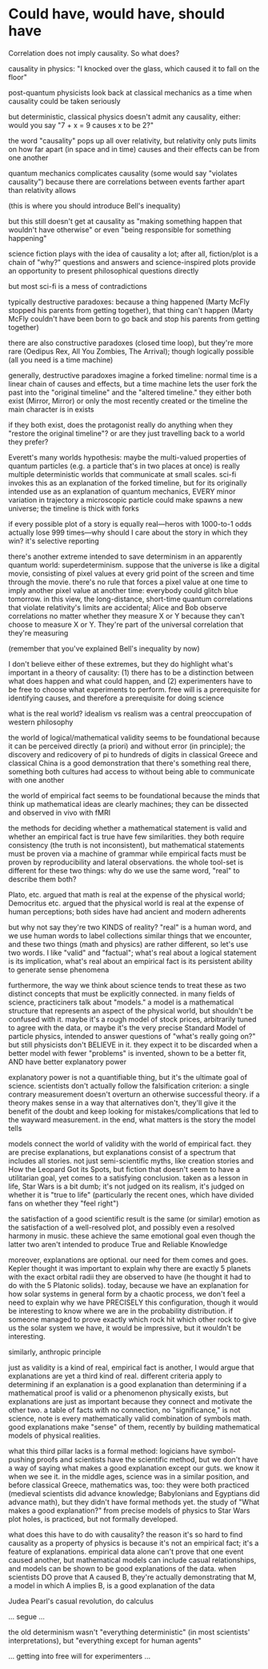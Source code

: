 # Could have, would have, should have

Correlation does not imply causality. So what does?

causality in physics: "I knocked over the glass, which caused it to fall on the floor"

post-quantum physicists look back at classical mechanics as a time when causality could be taken seriously

but deterministic, classical physics doesn't admit any causality, either: would you say "7 + x = 9 causes x to be 2?"

the word "causality" pops up all over relativity, but relativity only puts limits on how far apart (in space and in time) causes and their effects can be from one another

quantum mechanics complicates causality (some would say "violates causality") because there are correlations between events farther apart than relativity allows

(this is where you should introduce Bell's inequality)

but this still doesn't get at causality as "making something happen that wouldn't have otherwise" or even "being responsible for something happening"

science fiction plays with the idea of causality a lot; after all, fiction/plot is a chain of "why?" questions and answers and science-inspired plots provide an opportunity to present philosophical questions directly

but most sci-fi is a mess of contradictions

typically destructive paradoxes: because a thing happened (Marty McFly stopped his parents from getting together), that thing can't happen (Marty McFly couldn't have been born to go back and stop his parents from getting together)

there are also constructive paradoxes (closed time loop), but they're more rare (Oedipus Rex, All You Zombies, The Arrival); though logically possible (all you need is a time machine)

generally, destructive paradoxes imagine a forked timeline: normal time is a linear chain of causes and effects, but a time machine lets the user fork the past into the "original timeline" and the "altered timeline." they either both exist (Mirror, Mirror) or only the most recently created or the timeline the main character is in exists

if they both exist, does the protagonist really do anything when they "restore the original timeline"? or are they just travelling back to a world they prefer?

Everett's many worlds hypothesis: maybe the multi-valued properties of quantum particles (e.g. a particle that's in two places at once) is really multiple deterministic worlds that communicate at small scales. sci-fi invokes this as an explanation of the forked timeline, but for its originally intended use as an explanation of quantum mechanics, EVERY minor variation in trajectory a microscopic particle could make spawns a new universe; the timeline is thick with forks

if every possible plot of a story is equally real—heros with 1000-to-1 odds actually lose 999 times—why should I care about the story in which they win? it's selective reporting

there's another extreme intended to save determinism in an apparently quantum world: superdeterminism. suppose that the universe is like a digital movie, consisting of pixel values at every grid point of the screen and time through the movie. there's no rule that forces a pixel value at one time to imply another pixel value at another time: everybody could glitch blue tomorrow. in this view, the long-distance, short-time quantum correlations that violate relativity's limits are accidental; Alice and Bob observe correlations no matter whether they measure X or Y because they can't choose to measure X or Y. They're part of the universal correlation that they're measuring

(remember that you've explained Bell's inequality by now)

I don't believe either of these extremes, but they do highlight what's important in a theory of causality: (1) there has to be a distinction between what does happen and what could happen, and (2) experimenters have to be free to choose what experiments to perform. free will is a prerequisite for identifying causes, and therefore a prerequisite for doing science

what is the real world? idealism vs realism was a central preoccupation of western philosophy

the world of logical/mathematical validity seems to be foundational because it can be perceived directly (a priori) and without error (in principle); the discovery and redicovery of pi to hundreds of digits in classical Greece and classical China is a good demonstration that there's something real there, something both cultures had access to without being able to communicate with one another

the world of empirical fact seems to be foundational because the minds that think up mathematical ideas are clearly machines; they can be dissected and observed in vivo with fMRI

the methods for deciding whether a mathematical statement is valid and whether an empirical fact is true have few similarities. they both require consistency (the truth is not inconsistent), but mathematical statements must be proven via a machine of grammar while empirical facts must be proven by reproducibility and lateral observations. the whole tool-set is different for these two things: why do we use the same word, "real" to describe them both?

Plato, etc. argued that math is real at the expense of the physical world; Democritus etc. argued that the physical world is real at the expense of human perceptions; both sides have had ancient and modern adherents

but why not say they're two KINDS of reality? "real" is a human word, and we use human words to label collections similar things that we encounter, and these two things (math and physics) are rather different, so let's use two words. I like "valid" and "factual"; what's real about a logical statement is its implication, what's real about an empirical fact is its persistent ability to generate sense phenomena

furthermore, the way we think about science tends to treat these as two distinct concepts that must be explicitly connected. in many fields of science, practiciners talk about "models." a model is a mathematical structure that represents an aspect of the physical world, but shouldn't be confused with it. maybe it's a rough model of stock prices, arbitrarily tuned to agree with the data, or maybe it's the very precise Standard Model of particle physics, intended to answer questions of "what's really going on?" but still physicists don't BELIEVE in it. they expect it to be discarded when a better model with fewer "problems" is invented, shown to be a better fit, AND have better explanatory power

explanatory power is not a quantifiable thing, but it's the ultimate goal of science. scientists don't actually follow the falsification criterion: a single contrary measurement doesn't overturn an otherwise successful theory. if a theory makes sense in a way that alternatives don't, they'll give it the benefit of the doubt and keep looking for mistakes/complications that led to the wayward measurement. in the end, what matters is the story the model tells

models connect the world of validity with the world of empirical fact. they are precise explanations, but explanations consist of a spectrum that includes all stories. not just semi-scientific myths, like creation stories and How the Leopard Got its Spots, but fiction that doesn't seem to have a utilitarian goal, yet comes to a satisfying conclusion. taken as a lesson in life, Star Wars is a bit dumb; it's not judged on its realism, it's judged on whether it is "true to life" (particularly the recent ones, which have divided fans on whether they "feel right")

the satisfaction of a good scientific result is the same (or similar) emotion as the satisfaction of a well-resolved plot, and possibly even a resolved harmony in music. these achieve the same emotional goal even though the latter two aren't intended to produce True and Reliable Knowledge

moreover, explanations are optional. our need for them comes and goes. Kepler thought it was important to explain why there are exactly 5 planets with the exact orbital radii they are observed to have (he thought it had to do with the 5 Platonic solids). today, because we have an explanation for how solar systems in general form by a chaotic process, we don't feel a need to explain why we have PRECISELY this configuration, though it would be interesting to know where we are in the probability distribution. if someone managed to prove exactly which rock hit which other rock to give us the solar system we have, it would be impressive, but it wouldn't be interesting.

similarly, anthropic principle

just as validity is a kind of real, empirical fact is another, I would argue that explanations are yet a third kind of real. different criteria apply to determining if an explanation is a good explanation than determining if a mathematical proof is valid or a phenomenon physically exists, but explanations are just as important because they connect and motivate the other two. a table of facts with no connection, no "significance," is not science, note is every mathematically valid combination of symbols math. good explanations make "sense" of them, recently by building mathematical models of physical realities.

what this third pillar lacks is a formal method: logicians have symbol-pushing proofs and scientists have the scientific method, but we don't have a way of saying what makes a good explanation except our guts. we know it when we see it. in the middle ages, science was in a similar position, and before classical Greece, mathematics was, too: they were both practiced (medieval scientists did advance knowledge; Babylonians and Egyptians did advance math), but they didn't have formal methods yet. the study of "What makes a good explanation?" from precise models of physics to Star Wars plot holes, is practiced, but not formally developed.

what does this have to do with causality? the reason it's so hard to find causality as a property of physics is because it's not an empirical fact; it's a feature of explanations. empirical data alone can't prove that one event caused another, but mathematical models can include casual relationships, and models can be shown to be good explanations of the data. when scientists DO prove that A caused B, they're actually demonstrating that M, a model in which A implies B, is a good explanation of the data

Judea Pearl's casual revolution, do calculus



... segue ...

the old determinism wasn't "everything deterministic" (in most scientists' interpretations), but "everything except for human agents"

... getting into free will for experimenters ...

